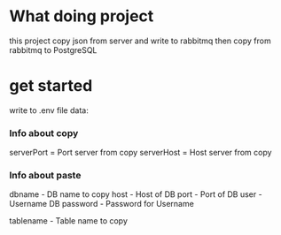 # What doing project

this project copy json from server
and write to rabbitmq
then copy from rabbitmq to PostgreSQL

# get started

write to .env file data:

### Info about copy

serverPort = Port server from copy
serverHost = Host server from copy

### Info about paste

dbname - DB name to copy 
host - Host of DB 
port - Port of DB
user - Username DB
password - Password for Username

tablename - Table name to copy